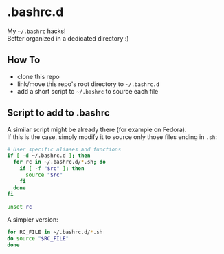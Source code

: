 # .bashrc.d
My `~/.bashrc` hacks!  
Better organized in a dedicated directory :)

## How To

- clone this repo
- link/move this repo's root directory to `~/.bashrc.d`
- add a short script to `~/.bashrc` to source each file

## Script to add to .bashrc
A similar script might be already there (for example on Fedora).  
If this is the case, simply modify it to source only those files ending in `.sh`:

```bash
# User specific aliases and functions
if [ -d ~/.bashrc.d ]; then
  for rc in ~/.bashrc.d/*.sh; do
    if [ -f "$rc" ]; then
      source "$rc"
    fi
  done
fi

unset rc
```

A simpler version:

```bash
for RC_FILE in ~/.bashrc.d/*.sh
do source "$RC_FILE"
done
```
